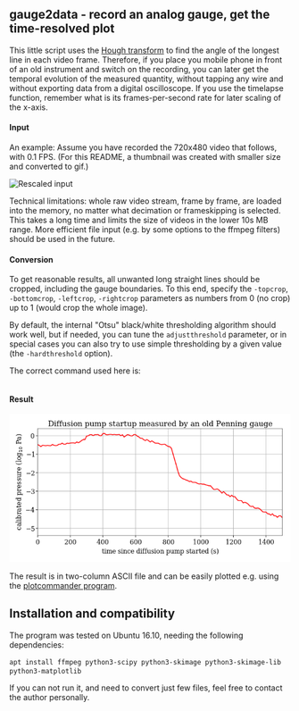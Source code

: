 ## gauge2data - record an analog gauge, get the time-resolved plot

This little script uses the [Hough transform](https://en.wikipedia.org/wiki/Hough_transform) to find the angle of the longest line in each video frame. Therefore, if you place you mobile phone in front of an old instrument and switch on the recording, you can later get the temporal evolution of the measured quantity, without tapping any wire and without exporting data from a digital oscilloscope. If you use the timelapse function, remember what is its frames-per-second rate for later scaling of the x-axis.

#### Input
An example: Assume you have recorded the 720x480 video that follows, with 0.1 FPS. (For this README, a thumbnail was created with smaller size and converted to gif.)
<!---  commands to generate it: 
ffmpeg -i test.3gp -filter:v scale=240:-1 -vf "fps=15,scale=320:-1:flags=lanczos,palettegen" -y  palette.png
ffmpeg -v warning -i test.3gp -i palette.png -lavfi "fps=15,scale=320:-1:flags=lanczos [x]; [x][1:v] paletteuse" -y out.gif
 -->
![Rescaled input](out.gif)

Technical limitations: whole raw video stream, frame by frame, are loaded into the memory, no matter what decimation or frameskipping is selected. This takes a long time and limits the size of videos in the lower 10s MB range. More efficient file input (e.g. by some options to the ffmpeg filters) should be used in the future.

#### Conversion
To get reasonable results, all unwanted long straight lines should be cropped, including the gauge boundaries. To this end, specify the `-topcrop`, `-bottomcrop`, `-leftcrop`, `-rightcrop` parameters as numbers from 0 (no crop) up to 1 (would crop the whole image).

By default, the internal "Otsu" black/white thresholding algorithm should work well, but if needed, you can tune the `adjustthreshold` parameter, or in special cases you can also try to use simple thresholding by a given value (the `-hardthreshold` option).

The correct command used here is:
```
```

#### Result
![The results](penning_example.png)

The result is in two-column ASCII file and can be easily plotted e.g. using the [plotcommander program](https://github.com/FilipDominec/plotcommander).




## Installation and compatibility
The program was tested on Ubuntu 16.10, needing the following dependencies:

```
apt install ffmpeg python3-scipy python3-skimage python3-skimage-lib python3-matplotlib
```

If you can not run it, and need to convert just few files, feel free to contact the author personally. 

